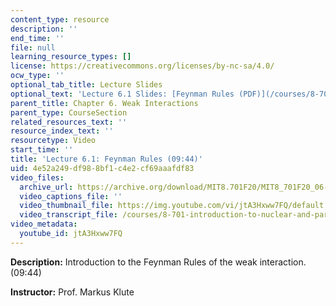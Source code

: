 ```yaml
---
content_type: resource
description: ''
end_time: ''
file: null
learning_resource_types: []
license: https://creativecommons.org/licenses/by-nc-sa/4.0/
ocw_type: ''
optional_tab_title: Lecture Slides
optional_text: 'Lecture 6.1 Slides: [Feynman Rules (PDF)](/courses/8-701-introduction-to-nuclear-and-particle-physics-fall-2020/resources/mit8_701f20_lec6-1)'
parent_title: Chapter 6. Weak Interactions
parent_type: CourseSection
related_resources_text: ''
resource_index_text: ''
resourcetype: Video
start_time: ''
title: 'Lecture 6.1: Feynman Rules (09:44)'
uid: 4e52a249-df98-8bf1-c4e2-cf69aaafdf83
video_files:
  archive_url: https://archive.org/download/MIT8.701F20/MIT8_701F20_06-01_feynman_300k.mp4
  video_captions_file: ''
  video_thumbnail_file: https://img.youtube.com/vi/jtA3Hxww7FQ/default.jpg
  video_transcript_file: /courses/8-701-introduction-to-nuclear-and-particle-physics-fall-2020/abc999cd89693e4daef7e4401ff945aa_jtA3Hxww7FQ.pdf
video_metadata:
  youtube_id: jtA3Hxww7FQ
---
```


**Description:** Introduction to the Feynman Rules of the weak interaction. (09:44)

**Instructor:** Prof. Markus Klute

